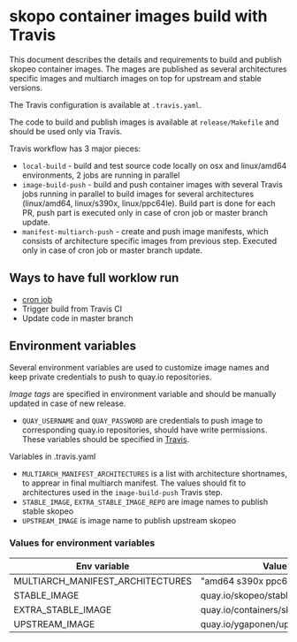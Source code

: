 # skopo container images build with Travis

This document describes the details and requirements to build and publish skopeo container images. The mages are published as several architectures specific images and multiarch images on top for upstream and stable versions.

The Travis configuration is available at `.travis.yaml`.

The code to build and publish images is available at `release/Makefile` and should be used only via Travis.

Travis workflow has 3 major pieces:
- `local-build` - build and test source code locally on osx and linux/amd64 environments, 2 jobs are running in parallel
- `image-build-push` - build and push container images with several Travis jobs running in parallel to build images for several architectures (linux/amd64, linux/s390x, linux/ppc64le). Build part is done for each PR, push part is executed only in case of cron job or master branch update.
- `manifest-multiarch-push` - create and push image manifests, which consists of architecture specific images from previous step. Executed only in case of cron job or master branch update.

## Ways to have full worklow run
- [cron job](https://docs.travis-ci.com/user/cron-jobs/#adding-cron-jobs)
- Trigger build from Travis CI
- Update code in master branch

## Environment variables

Several environment variables are used to customize image names and keep private credentials to push to quay.io repositories.

*Image tags* are specified in environment variable and should be manually updated in case of new release.

- `QUAY_USERNAME` and `QUAY_PASSWORD` are credentials to push image to corresponding quay.io repositories, should have write permissions. These variables should be specified in [Travis](https://docs.travis-ci.com/user/environment-variables/#defining-variables-in-repository-settings).

Variables in .travis.yaml
- `MULTIARCH_MANIFEST_ARCHITECTURES` is a list with architecture shortnames, to apprear in final multiarch manifest. The values should fit to architectures used in the `image-build-push` Travis step.
- `STABLE_IMAGE`, `EXTRA_STABLE_IMAGE_REPO` are image names to publish stable skopeo
- `UPSTREAM_IMAGE` is image name to publish upstream skopeo

### Values for environment variables

| Env variable                     | Value                            |
| -------------------------------- |----------------------------------|
| MULTIARCH_MANIFEST_ARCHITECTURES | "amd64 s390x ppc64le"            |
| STABLE_IMAGE                     | quay.io/skopeo/stable:v1.2.0     |
| EXTRA_STABLE_IMAGE               | quay.io/containers/skopeo:v1.2.0 |
| UPSTREAM_IMAGE                   | quay.io/ygaponen/upstream:master |
